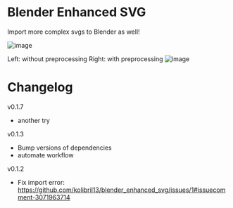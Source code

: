 # Blender Enhanced SVG

Import more complex svgs to Blender as well!

![image](https://github.com/user-attachments/assets/db5908f0-f0ac-4f2c-9915-c75cc7ed13a9)

Left: without preprocessing
Right: with preprocessing
![image](https://github.com/user-attachments/assets/e1ef9646-9f1b-4739-b220-5fae56983d09)



# Changelog


v0.1.7

* another try

v0.1.3

* Bump versions of dependencies
* automate workflow

v0.1.2

* Fix import error: https://github.com/kolibril13/blender_enhanced_svg/issues/1#issuecomment-3071963714